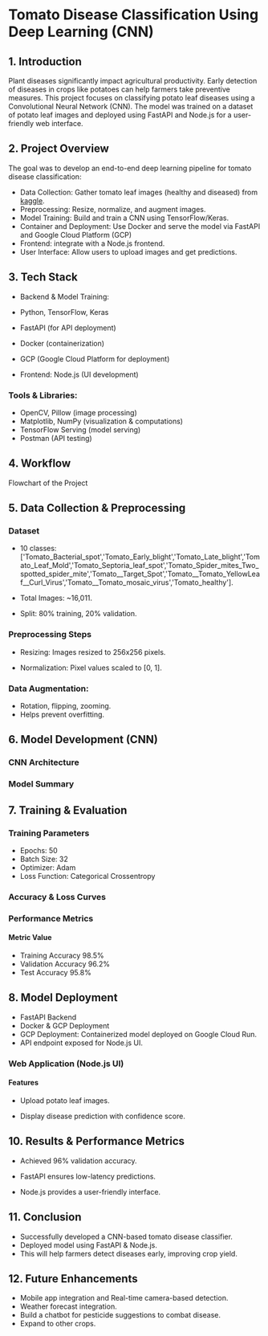 # Tomato Disease Classification Using Deep Learning (CNN)
## 1. Introduction
Plant diseases significantly impact agricultural productivity. Early detection of diseases in crops like potatoes can help farmers take preventive measures. This project focuses on classifying potato leaf diseases using a Convolutional Neural Network (CNN). The model was trained on a dataset of potato leaf images and deployed using FastAPI and Node.js for a user-friendly web interface.
## 2. Project Overview
The goal was to develop an end-to-end deep learning pipeline for tomato disease classification:

- Data Collection: Gather tomato leaf images (healthy and diseased) from  [kaggle](https://www.kaggle.com/datasets/arjuntejaswi/plant-village).
- Preprocessing: Resize, normalize, and augment images.
- Model Training: Build and train a CNN using TensorFlow/Keras.
- Container and Deployment: Use Docker and serve the model via FastAPI and Google Cloud Platform (GCP)
- Frontend: integrate with a Node.js frontend.
- User Interface: Allow users to upload images and get predictions.

## 3. Tech Stack
- Backend & Model Training:

- Python, TensorFlow, Keras

- FastAPI (for API deployment)

- Docker (containerization)

- GCP (Google Cloud Platform for deployment)

- Frontend: Node.js (UI development)

### Tools & Libraries:

- OpenCV, Pillow (image processing)
- Matplotlib, NumPy (visualization & computations)
- TensorFlow Serving (model serving)
- Postman (API testing)

## 4. Workflow
Flowchart of the Project



## 5. Data Collection & Preprocessing
### Dataset
- 10 classes: ['Tomato_Bacterial_spot','Tomato_Early_blight','Tomato_Late_blight','Tomato_Leaf_Mold','Tomato_Septoria_leaf_spot','Tomato_Spider_mites_Two_spotted_spider_mite','Tomato__Target_Spot','Tomato__Tomato_YellowLeaf__Curl_Virus','Tomato__Tomato_mosaic_virus','Tomato_healthy'].

- Total Images: ~16,011.

- Split: 80% training, 20% validation.

### Preprocessing Steps
- Resizing: Images resized to 256x256 pixels.

- Normalization: Pixel values scaled to [0, 1].

### Data Augmentation:

- Rotation, flipping, zooming.
- Helps prevent overfitting.

## 6. Model Development (CNN)
### CNN Architecture



### Model Summary



## 7. Training & Evaluation
### Training Parameters
- Epochs: 50
- Batch Size: 32
- Optimizer: Adam
- Loss Function: Categorical Crossentropy

### Accuracy & Loss Curves



### Performance Metrics
#### Metric	Value
- Training Accuracy	98.5%
- Validation Accuracy	96.2%
- Test Accuracy	95.8%



## 8. Model Deployment
- FastAPI Backend
- Docker & GCP Deployment
- GCP Deployment: Containerized model deployed on Google Cloud Run.
- API endpoint exposed for Node.js UI.


### Web Application (Node.js UI)
#### Features
- Upload potato leaf images.

- Display disease prediction with confidence score.



## 10. Results & Performance Metrics
- Achieved 96% validation accuracy.

- FastAPI ensures low-latency predictions.

- Node.js provides a user-friendly interface.  


## 11. Conclusion
- Successfully developed a CNN-based tomato disease classifier.
- Deployed model using FastAPI & Node.js.
- This will help farmers detect diseases early, improving crop yield.


## 12. Future Enhancements
- Mobile app integration and Real-time camera-based detection.
- Weather forecast integration.
- Build a chatbot for pesticide suggestions to combat disease.
- Expand to other crops.


